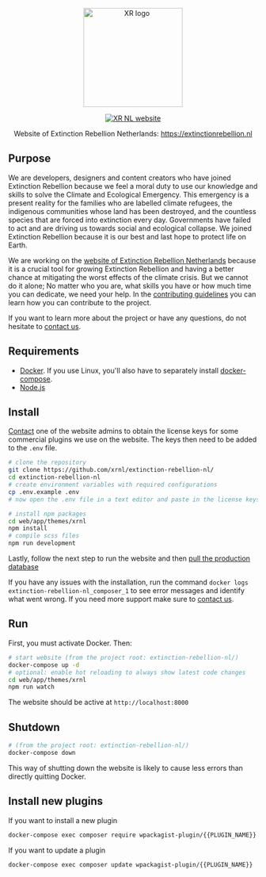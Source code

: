<p align="center"><a href="https://extinctionrebellion.nl/" target="_blank"><img
width="200"
src="https://user-images.githubusercontent.com/15846595/83038003-c6157b80-a03c-11ea-9605-325b4990e7bd.png"
alt="XR logo"></a></p> <p align="center"><a
href="https://extinctionrebellion.nl/" target="_blank"><img
src="https://img.shields.io/badge/rebel-for%20life-success" alt="XR NL
website"></a></p> <p align="center">Website of Extinction Rebellion Netherlands:
<a href="https://extinctionrebellion.nl/"
target="_blank">https://extinctionrebellion.nl</a></p>

## Purpose

We are developers, designers and content creators who have joined Extinction
Rebellion because we feel a moral duty to use our knowledge and skills to solve
the Climate and Ecological Emergency. This emergency is a present reality for
the families who are labelled climate refugees, the indigenous communities whose
land has been destroyed, and the countless species that are forced into
extinction every day. Governments have failed to act and are driving us towards
social and ecological collapse. We joined Extinction Rebellion because it is our
best and last hope to protect life on Earth.

We are working on the [website of Extinction Rebellion
Netherlands](https://extinctionrebellion.nl) because it is a crucial tool for
growing Extinction Rebellion and having a better chance at mitigating the worst
effects of the climate crisis. But we cannot do it alone; No matter who you are,
what skills you have or how much time you can dedicate, we need your help. In
the [contributing guidelines](/CONTRIBUTING.md) you can learn how you can
contribute to the project.

If you want to learn more about the project or have any questions, do not
hesitate to [contact us](/SUPPORT.md).

## Requirements

- [Docker](https://www.docker.com/products/docker-desktop). If you use Linux,
  you'll also have to separately install
  [docker-compose](https://linuxhandbook.com/docker-compose-ubuntu/).
- [Node.js](https://nodejs.org/en/)

## Install
[Contact](/SUPPORT.md) one of the website admins to obtain the license keys for some commercial plugins we use on the website. The keys then need to be added to the `.env` file.

```sh
# clone the repository
git clone https://github.com/xrnl/extinction-rebellion-nl/
cd extinction-rebellion-nl
# create environment variables with required configurations
cp .env.example .env
# now open the .env file in a text editor and paste in the license keys

# install npm packages
cd web/app/themes/xrnl
npm install
# compile scss files
npm run development
```

Lastly, follow the next step to run the website and then [pull the production
database](/docs/sync-production-data.md)

If you have any issues with the installation, run the command `docker logs
extinction-rebellion-nl_composer_1` to see error messages and identify what went
wrong. If you need more support make sure to [contact us](/SUPPORT.md).

## Run

First, you must activate Docker. Then:

```sh
# start website (from the project root: extinction-rebellion-nl/)
docker-compose up -d
# optional: enable hot reloading to always show latest code changes
cd web/app/themes/xrnl
npm run watch
```

The website should be active at `http://localhost:8000`

## Shutdown

```sh
# (from the project root: extinction-rebellion-nl/)
docker-compose down
```

This way of shutting down the website is likely to cause less errors than
directly quitting Docker.

## Install new plugins

If you want to install a new plugin
```sh
docker-compose exec composer require wpackagist-plugin/{{PLUGIN_NAME}}
```

If you want to update a plugin
```sh
docker-compose exec composer update wpackagist-plugin/{{PLUGIN_NAME}}
```
